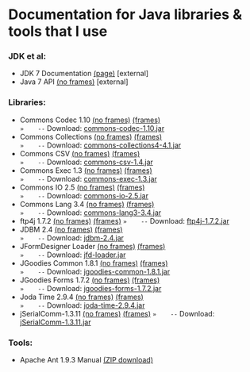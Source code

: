 # Documentation for Java libraries & tools that I use

### JDK et al:

- JDK 7 Documentation [(page)](http://docs.oracle.com/javase/7/docs/) \[external\]
- Java 7 API [(no frames)](http://docs.oracle.com/javase/7/docs/api/allclasses-noframe.html) \[external\]

### Libraries:

- Commons Codec 1.10 [(no frames)](commons-codec-1.10/javadoc/allclasses-noframe.html) [(frames)](commons-codec-1.10/javadoc/index.html)  
                     `»    --` Download: [commons-codec-1.10.jar](jars/commons-codec-1.10.jar)
- Commons Collections [(no frames)](commons-collections4-4.1/apidocs/allclasses-noframe.html) [(frames)](commons-collections4-4.1/apidocs/index.html)  
                     `»    --` Download: [commons-collections4-4.1.jar](jars/commons-collections4-4.1.jar)
- Commons CSV [(no frames)](commons-csv-1.4/apidocs/allclasses-noframe.html) [(frames)](commons-csv-1.4/apidocs/index.html)  
			  `»    --` Download: [commons-csv-1.4.jar](jars/commons-csv-1.4.jar)
- Commons Exec 1.3 [(no frames)](commons-exec-1.3/javadoc/allclasses-noframe.html) [(frames)](commons-exec-1.3/javadoc/index.html)  
                   `»    --` Download: [commons-exec-1.3.jar](jars/commons-exec-1.3.jar)
- Commons IO 2.5   [(no frames)](commons-io-2.5/commons-io-2.5-javadoc/allclasses-noframe.html) [(frames)](commons-io-2.5/commons-io-2.5-javadoc/index.html)  
                   `»    --` Download: [commons-io-2.5.jar](jars/commons-io-2.5.jar)
- Commons Lang 3.4 [(no frames)](commons-lang3-3.4/apidocs/allclasses-noframe.html) [(frames)](commons-lang3-3.4/apidocs/index.html)  
                   `»    --` Download: [commons-lang3-3.4.jar](jars/commons-lang3-3.4.jar)
- ftp4j 1.7.2 [(no frames)](ftp4j-1.7.2/api/allclasses-noframe.html) [(frames)](ftp4j-1.7.2/api/index.html)
              `»    --` Download: [ftp4j-1.7.2.jar](jars/ftp4j-1.7.2.jar)
- JDBM 2.4  [(no frames)](jdbm2/api/allclasses-noframe.html) [(frames)](jdbm2/api/index.html)  
            `»    --` Download: [jdbm-2.4.jar](jars/jdbm-2.4.jar)
- JFormDesigner Loader  [(no frames)](jfd-loader/javadoc/allclasses-noframe.html) [(frames)](jfd-loader/javadoc/index.html)  
                        `»    --` Download: [jfd-loader.jar](jars/jfd-loader.jar)
- JGoodies Common 1.8.1 [(no frames)](jgoodies-common-1.8.1/javadoc/allclasses-noframe.html) [(frames)](jgoodies-common-1.8.1/javadoc/index.html)  
                        `»    --` Download: [jgoodies-common-1.8.1.jar](jars/jgoodies-common-1.8.1.jar)
- JGoodies Forms 1.7.2  [(no frames)](jgoodies-forms-1.7.2/javadoc/allclasses-noframe.html) [(frames)](jgoodies-forms-1.7.2/javadoc/index.html)  
                        `»    --` Download: [jgoodies-forms-1.7.2.jar](jars/jgoodies-forms-1.7.2.jar)
- Joda Time 2.9.4  [(no frames)](joda-time-2.9.4/joda-time-2.9.4-javadoc/allclasses-noframe.html) [(frames)](joda-time-2.9.4/joda-time-2.9.4-javadoc/index.html)  
                   `»    --` Download: [joda-time-2.9.4.jar](jars/joda-time-2.9.4.jar)
- jSerialComm-1.3.11 [(no frames)](jSerialComm-1.3.11/allclasses-noframe.html) [(frames)](jSerialComm-1.3.11/index.html)
              `»    --` Download: [jSerialComm-1.3.11.jar](jars/jSerialComm-1.3.11.jar)


### Tools:

- Apache Ant 1.9.3 Manual [(ZIP download)](apache-ant-1.9.3/apache-ant-1.9.3-manual.zip)

